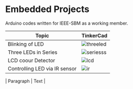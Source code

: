# Embedded Projects
Arduino codes written for IEEE-SBM as a working member.

| Topic | TinkerCad |
| ----------- | ----------- |
| Blinking of LED | ![threeled](https://user-images.githubusercontent.com/77496255/189618813-516d8399-0a39-47ed-813c-8aabe9d38da7.png) |
| Three LEDs in Series | ![seriesss](https://user-images.githubusercontent.com/77496255/189623121-4814550b-c89a-4e83-a883-837429227e0f.png)|
| LCD coour Detector |![lcd](https://user-images.githubusercontent.com/77496255/189972243-d0c703bb-f736-4e6b-8dc8-fddfa75f48ab.png)|
| Controlling LED via IR sensor| ![ir](https://user-images.githubusercontent.com/77496255/189971522-35e2f743-e57a-4b7b-be94-7b396e8b3e88.png)|

| Paragraph | Text |
